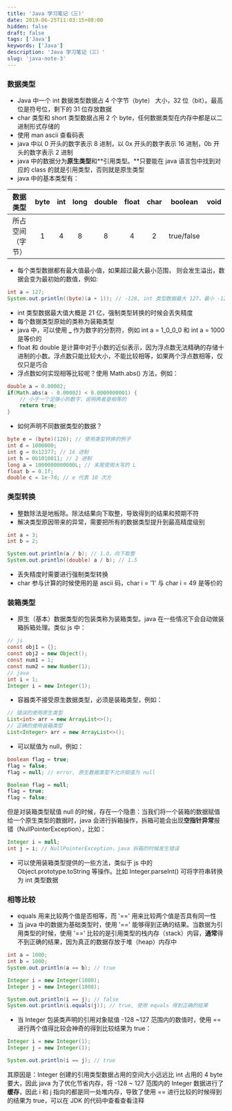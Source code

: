 ```yaml
---
title: 'Java 学习笔记（三)'
date: 2019-06-25T11:03:15+08:00
hidden: false
draft: false
tags: ['Java']
keywords: ['Java']
description: 'Java 学习笔记（三）'
slug: 'java-note-3'
---
```


### 数据类型

- Java 中一个 int 数据类型数据占 4 个字节（byte） 大小，32 位（bit）。最高位是符号位，剩下的 31 位存放数据
- char 类型和 short 类型数据占用 2 个 byte，任何数据类型在内存中都是以二进制形式存储的
- 使用 man ascii 查看码表
- java 中以 0 开头的数字表示 8 进制，以 0x 开头的数字表示 16 进制，0b 开头的数字表示 2 进制
- java 中的数据分为**原生类型**和**引用类型。**只要能在 java 语言包中找到对应的 class 的就是引用类型，否则就是原生类型
- java 中的基本类型有：

|     数据类型     | byte | int | long | double | float | char |  boolean   | void |
| :--------------: | :--: | :-: | :--: | :----: | :---: | :--: | :--------: | :--: |
| 所占空间（字节） |  1   |  4  |  8   |   8    |   4   |  2   | true/false |      |

- 每个类型数据都有最大值最小值，如果超过最大最小范围， 则会发生溢出，数据会变为最初始的数值，例如:

```java
int a = 127;
System.out.println((byte)(a + 1)); // -128, int 类型数据最大 127，最小 -128
```

- int 类型数据最大值大概是 21 亿，强制类型转换的时候会丢失精度
- 每个数据类型原始的类称为装箱类型
- java 中，可以使用 **\_** 作为数字的分割符，例如 int a = 1_0_0_0 和 int a = 1000 是等价的
- float 和 double 是计算中对于小数的近似表示，因为浮点数无法精确的存储十进制的小数。浮点数只能比较大小，不能比较相等，如果两个浮点数相等，仅仅只是巧合
- 浮点数如何实现相等比较呢？使用 Math.abs() 方法，例如：

```java
double a = 0.00002;
if(Math.abs(a - 0.00002) < 0.0000000001) {
    // 小于一个足够小的数字，说明两者是相等的
    return true;
}
```

- 如何声明不同数据类型的数据？

```java
byte e = (byte)(126); // 使用类型转换的例子
int d = 1000000;
int g = 0x12377; // 16 进制
int h = 0b1010011; // 2 进制
long a = 1000000000000L; // 末尾使用大写的 L
float b = 0.1f;
double c = 1e-7d; // e 代表 10 次方
```

### 类型转换

- 整数除法是地板除。除法结果向下取整，导致得到的结果和预期不符
- 解决类型原因带来的异常，需要把所有的数据类型提升到最高精度级别

```java
int a = 3;
int b = 2;

System.out.println(a / b); // 1.0，向下取整
System.out.println((double) a / b); // 1.5
```

- 丢失精度时需要进行强制类型转换
- char 参与计算的时候使用的是 ascii 码，char i = '1' 与 char i = 49 是等价的

### 装箱类型

- 原生（基本）数据类型的包装类称为装箱类型。java 在一些情况下会自动做装箱拆箱处理。类似 js 中：

```java
// js
const obj1 = {};
const obj2 = new Object();
const num1 = 1;
const num2 = new Number(1);
// java
int i = 1;
Integer i = new Integer(1);
```

- 容器类不接受原生数据类型，必须是装箱类型，例如：

```java
// 错误的使用原生类型
List<int> arr = new ArrayList<>();
// 正确的使用装箱类型
List<Integer> arr = new ArrayList<>();
```

- 可以赋值为 null，例如：

```java
boolean flag = true;
flag = false;
flag = null; // error, 原生数据类型不允许赋值为 null

Boolean flag = null;
flag = true;
flag = false;
```

但是对装箱类型赋值 null 的时候，存在一个隐患：当我们将一个装箱的数据赋值给一个原生类型的数据时，java 会进行拆箱操作，拆箱可能会出现**空指针异常**报错（NullPointerException），比如：

```java
Integer i = null;
int j = i; // NullPointerException，java 拆箱的时候发生错误
```

- 可以使用装箱类型提供的一些方法，类似于 js 中的 Object.prototype.toString 等操作。比如 Integer.parseInt() 可将字符串转换为 int 类型数据

### 相等比较

- equals 用来比较两个值是否相等，而 '==' 用来比较两个值是否具有同一性
- 当 java 中的数据为基础类型时，使用 '==' 能够得到正确的结果。当数据为引用类型的时候，使用 '==' 比较的是引用类型的栈内存（stack）内容，**通常**得不到正确的结果，因为真正的数据存放于堆（heap）内存中

```java
int a = 1000;
int b = 1000;
System.out.println(a == b); // true

Integer i = new Integer(1000);
Integer j = new Integer(1000);

System.out.println(i == j); // false
System.out.println(i.equals(j)); // true, 使用 equals 得到正确的结果
```

- 当 Integer 包装类声明的引用对象赋值 -128 ~127 范围内的数值时，使用 == 进行两个值得比较会神奇的得到比较结果为 true：

```java
Integer i = new Integer(1);
Integer j = new Integer(1);

System.out.println(i == j); // true
```

其原因是：Integer 创建的引用类型数据占用的空间大小远远比 int 占用的 4 byte 要大，因此 java 为了优化节省内存，将 -128 ~ 127 范围内的 Integer 数据进行了**缓存**，因此 i 和 j 指向的都是同一处堆内存，导致了使用 == 进行比较的时候得到的结果为 true，可以在 JDK 的代码中查看查看注释
